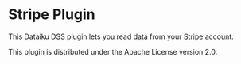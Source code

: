 # Stripe Plugin

This Dataiku DSS plugin lets you read data from your [Stripe](https://www.stripe.com) account.

This plugin is distributed under the Apache License version 2.0.